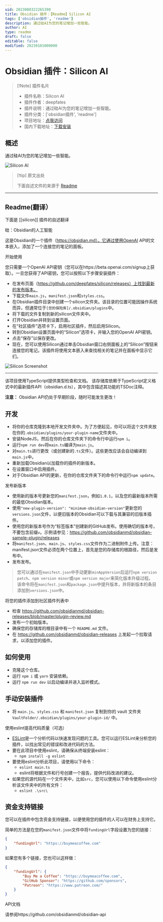 ```yaml
---
uid: 2023080322265390
title: Obsidian 插件：【Readme】Silicon AI
tags: ['obsidian插件', 'readme']
description: 通过硅AI为您的笔记增加一些智能。
author: AI
type: readme
draft: false
editable: false
modified: 20230101000000
---
```


# Obsidian 插件：Silicon AI

> [!Note] 插件名片
> - 插件名称：Silicon AI
> - 插件作者：deepfates
> - 插件说明：通过硅AI为您的笔记增加一些智能。
> - 插件分类：['obsidian插件', 'readme']
> - 项目地址：[点我访问](https://github.com/deepfates/silicon)
> - 国内下载地址：[下载安装](https://pkmer.cn/products/plugin/pluginMarket/?silicon)

## 概述

通过硅AI为您的笔记增加一些智能。

![Silicon AI](https://cdn.pkmer.cn/covers/silicon.png!pkmer)

> [!tip] 原文出处
> 
>下面自述文件的来源于 [Readme](https://ghproxy.net/https://raw.githubusercontent.com/deepfates/silicon/master/README.md)
> 

---

## Readme(翻译）

下面是 [[silicon]] 插件的自述翻译


硅：Obsidian的人工智能

这是Obsidian的一个插件（https://obsidian.md）。它通过使用OpenAI API的文本嵌入，添加了一个连接您的笔记的面板。

开始使用

您只需要一个OpenAI API密钥（您可以在https://beta.openai.com/signup上获取）。一旦您获得了API密钥，您可以按照以下步骤安装插件：

- 在发布页面（https://github.com/deepfates/silicon/releases）上找到最新的发布版本。
- 下载文件`main.js`，`manifest.json`和`styles.css`。
- 在Obsidian插件目录中创建一个silicon文件夹。该目录的位置可能因操作系统而异，但通常位于`[您的保险库]/.obsidian/plugins`中。
- 将下载的文件复制到新的silicon文件夹中。
- 打开Obsidian并转到设置页面。
- 在“社区插件”选项卡下，启用社区插件，然后启用Silicon。
- 转到Obsidian设置页面中的“Silicon”选项卡，并输入您的OpenAI API密钥。
- 点击“保存”以保存更改。
- 现在，您可以使用Silicon通过单击Obsidian窗口右侧面板上的“Silicon”按钮来连接您的笔记。该插件将使用文本嵌入来查找相关的笔记并在面板中显示它们。

![Silicon Screenshot](silicon-screenshot.png)

-----

该项目使用TypeScript提供类型检查和文档。
该存储库依赖于TypeScript定义格式中的最新插件API（obsidian.d.ts），其中包含描述其功能的TSDoc注释。

**注意：** Obsidian API仍处于早期阶段，随时可能发生更改！

## 开发

- 将你的仓库克隆到本地开发文件夹中。为了方便起见，你可以将这个文件夹放在你的`.obsidian/plugins/your-plugin-name`文件夹中。
- 安装NodeJS，然后在你的仓库文件夹下的命令行中运行`npm i`。
- 运行`npm run dev`将`main.ts`编译为`main.js`。
- 对`main.ts`进行更改（或创建新的`.ts`文件）。这些更改应该会自动编译到`main.js`中。
- 重新加载Obsidian以加载你的插件的新版本。
- 在设置窗口中启用插件。
- 对于Obsidian API的更新，在你的仓库文件夹下的命令行中运行`npm update`。

发布新版本

- 使用新的版本号更新您的`manifest.json`，例如`1.0.1`，以及您的最新版本所需的最低Obsidian版本。
- 使用`"new-plugin-version": "minimum-obsidian-version"`更新您的`versions.json`文件，以便旧版本的Obsidian可以下载与其兼容的旧版本插件。
- 使用您的新版本号作为“标签版本”创建新的GitHub发布。使用确切的版本号，不要包含前缀`v`。示例请参见：https://github.com/obsidianmd/obsidian-sample-plugin/releases
- 将`manifest.json`、`main.js`、`styles.css`文件作为二进制附件上传。注意：manifest.json文件必须在两个位置上，首先是您的存储库的根路径，然后是发布中。
- 发布发布。

> 您可以通过在`manifest.json`中手动更新`minAppVersion`后运行`npm version patch`、`npm version minor`或`npm version major`来简化版本升级过程。
> 该命令将在`manifest.json`和`package.json`中提升版本，并将新版本的条目添加到`versions.json`中。

将您的插件添加到社区插件列表中

- 检查 https://github.com/obsidianmd/obsidian-releases/blob/master/plugin-review.md
- 发布一个初始版本。
- 确保您的存储库的根目录中有一个 `README.md` 文件。
- 在 https://github.com/obsidianmd/obsidian-releases 上发起一个拉取请求，以添加您的插件。

## 如何使用

- 克隆这个仓库。
- 运行 `npm i` 或 `yarn` 安装依赖。
- 运行 `npm run dev` 以启动编译并进入监听模式。

## 手动安装插件

- 将 `main.js`、`styles.css` 和 `manifest.json` 复制到你的 vault 文件夹 `VaultFolder/.obsidian/plugins/your-plugin-id/` 中。

使用eslint提高代码质量（可选）
- [ESLint](https://eslint.org/)是一个分析代码以快速发现问题的工具。您可以运行ESLint来分析您的插件，以找出常见的错误和改进代码的方法。
- 要在此项目中使用eslint，请确保从终端安装eslint：
  - `npm install -g eslint`
- 要使用eslint分析此项目，请使用以下命令：
  - `eslint main.ts`
  - eslint将根据文件和行号创建一个报告，提供代码改进的建议。
- 如果您的源代码在一个文件夹中，比如`src`，您可以使用以下命令使用eslint分析该文件夹中的所有文件：
  - `eslint .\src\`

## 资金支持链接

您可以在插件中包含资金支持链接，以便使用您的插件的人可以在财务上支持它。

简单的方法是在您的`manifest.json`文件中将`fundingUrl`字段设置为您的链接：

```json
{
    "fundingUrl": "https://buymeacoffee.com"
}
```

如果您有多个链接，您也可以这样做：

```json
{
    "fundingUrl": {
        "Buy Me a Coffee": "https://buymeacoffee.com",
        "GitHub Sponsor": "https://github.com/sponsors",
        "Patreon": "https://www.patreon.com/"
    }
}
```

API文档

请参阅https://github.com/obsidianmd/obsidian-api



